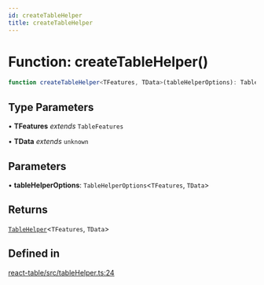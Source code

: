 ```yaml
---
id: createTableHelper
title: createTableHelper
---
```


# Function: createTableHelper()

```ts
function createTableHelper<TFeatures, TData>(tableHelperOptions): TableHelper<TFeatures, TData>
```

## Type Parameters

• **TFeatures** *extends* `TableFeatures`

• **TData** *extends* `unknown`

## Parameters

• **tableHelperOptions**: `TableHelperOptions`\<`TFeatures`, `TData`\>

## Returns

[`TableHelper`](../type-aliases/tablehelper.md)\<`TFeatures`, `TData`\>

## Defined in

[react-table/src/tableHelper.ts:24](https://github.com/TanStack/table/blob/b1e6b79157b0debc7222660572b06c8b857f4605/packages/react-table/src/tableHelper.ts#L24)
